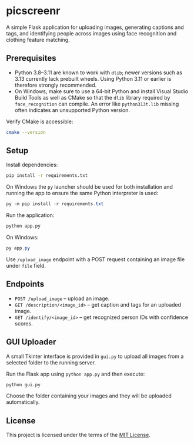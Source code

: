 # picscreenr

A simple Flask application for uploading images, generating captions and tags, and identifying people across images using face recognition and clothing feature matching.

## Prerequisites

- Python 3.8–3.11 are known to work with `dlib`; newer versions such as 3.13
  currently lack prebuilt wheels.  Using Python 3.11 or earlier is therefore
  strongly recommended.
- On Windows, make sure to use a 64‑bit Python and install Visual Studio
  Build Tools as well as CMake so that the `dlib` library required by
  `face_recognition` can compile.  An error like `python313t.lib` missing often
  indicates an unsupported Python version.

Verify CMake is accessible:
```bash
cmake --version
```


## Setup

Install dependencies:
```bash
pip install -r requirements.txt
```
On Windows the `py` launcher should be used for both installation and running
the app to ensure the same Python interpreter is used:
```powershell
py -m pip install -r requirements.txt
```

Run the application:
```bash
python app.py
```
On Windows:
```powershell
py app.py
```

Use `/upload_image` endpoint with a POST request containing an image file under `file` field.

## Endpoints
- `POST /upload_image` – upload an image.
- `GET /description/<image_id>` – get caption and tags for an uploaded image.
- `GET /identify/<image_id>` – get recognized person IDs with confidence scores.

## GUI Uploader

A small Tkinter interface is provided in `gui.py` to upload all images from a selected folder to the running server.

Run the Flask app using `python app.py` and then execute:
```bash
python gui.py
```
Choose the folder containing your images and they will be uploaded automatically.

## License

This project is licensed under the terms of the [MIT License](LICENSE).
